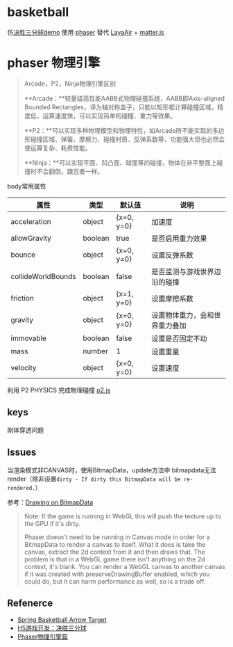 # basketball 

仿[决胜三分球demo](http://jdc.jd.com/demo/ball-demo/)
使用 [phaser](http://phaser.io/) 替代 [LayaAir](https://www.layabox.com/) + [matter.js](http://brm.io/matter-js/)

# phaser  物理引擎
> Arcade，P2，Ninja物理引擎区别
>
> **Arcade：**轻量级高性能AABB式物理碰撞系统，AABB即Axis-aligned Bounded Rectangles，译为轴对称盒子，只能以矩形框计算碰撞区域，精度低，运算速度快，可以实现简单的碰撞、重力等效果。
>
> **P2：**可以实现多种物理模型和物理特性，如Arcade所不能实现的多边形碰撞区域、弹簧、摩擦力、碰撞材质、反弹系数等，功能强大但也必然会使运算复杂、耗费性能。
>
> **Ninja：**可以实现平面、凹凸面、球面等的碰撞，物体在非平整面上碰撞时不会翻倒，跟忍者一样。

body常用属性

| 属性               | 类型    | 默认值     | 说明                           |
| ------------------ | ------- | ---------- | ------------------------------ |
| acceleration       | object  | {x=0, y=0} | 加速度                         |
| allowGravity       | boolean | true       | 是否启用重力效果               |
| bounce             | object  | {x=0, y=0} | 设置反弹系数                   |
| collideWorldBounds | boolean | false      | 是否监测与游戏世界边沿的碰撞   |
| friction           | object  | {x=1, y=0} | 设置摩擦系数                   |
| gravity            | object  | {x=0, y=0} | 设置物体重力，会和世界重力叠加 |
| immovable          | boolean | false      | 设置是否固定不动               |
| mass               | number  | 1          | 设置重量                       |
| velocity           | object  | {x=0, y=0} | 设置速度                       |

利用 P2 PHYSICS 完成物理碰撞
[p2.js](https://github.com/schteppe/p2.js)

## keys
刚体穿透问题



## Issues
当渲染模式非CANVAS时，使用BitmapData，update方法中 bitmapdata无法render（除非设置`dirty - If dirty this BitmapData will be re-rendered.`）

参考：[Drawing on BitmapData](http://www.html5gamedevs.com/topic/21640-drawing-on-bitmapdata/)



> Note: 
> If the game is running in WebGL this will push the texture up to the GPU if it's dirty.
>
> Phaser doesn't need to be running in Canvas mode in order for a BitmapData to render a canvas to itself. What it does is take the canvas, extract the 2d context from it and then draws that. The problem is that in a WebGL game there isn't anything on the 2d context, it's blank. You can render a WebGL canvas to another canvas if it was created with preserveDrawingBuffer enabled, which you could do, but it can harm performance as well, so is a trade off.




## Refenerce
- [Spring Basketball Arrow Target](https://www.askforgametask.com/game/spring-basketball-arrow-target/)
- [H5游戏开发：决胜三分球](https://aotu.io/notes/2017/11/16/basketball/index.html)
- [Phaser物理引擎篇](https://ryangun.github.io/2018/03/05/Phaser%E7%89%A9%E7%90%86%E5%BC%95%E6%93%8E%E7%AF%87/)